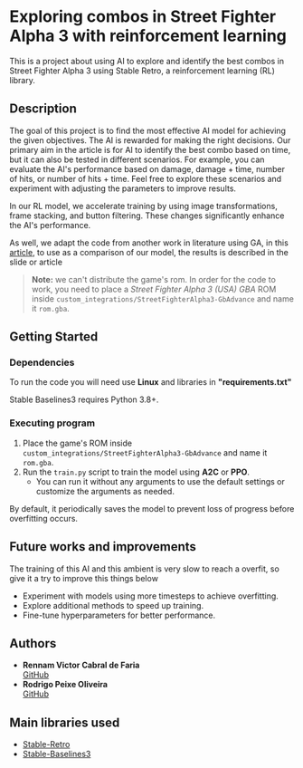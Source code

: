 # Exploring combos in Street Fighter Alpha 3 with reinforcement learning

This is a project about using AI to explore and identify the best combos in Street Fighter Alpha 3 using Stable Retro, a reinforcement learning (RL) library.

## Description
The goal of this project is to find the most effective AI model for achieving the given objectives. The AI is rewarded for making the right decisions. Our primary aim in the article is for AI to identify the best combo based on time, but it can also be tested in different scenarios. For example, you can evaluate the AI's performance based on damage, damage + time, number of hits, or number of hits + time. Feel free to explore these scenarios and experiment with adjusting the parameters to improve results.

In our RL model, we accelerate training by using image transformations, frame stacking, and button filtering. These changes significantly enhance the AI's performance.

As well, we adapt the code from another work in literature using GA, in this [article](https://homepages.dcc.ufmg.br/~chaimo/public/Gecco16), to use as a comparison of our model, the results is described in the slide or article

> **Note:** we can't distribute the game's rom. In order for the code to work, you need to place a *Street Fighter Alpha 3 (USA) GBA* ROM inside `custom_integrations/StreetFighterAlpha3-GbAdvance` and name it `rom.gba`.

## Getting Started

### Dependencies

To run the code you will need use **Linux** and libraries in **"requirements.txt"**

Stable Baselines3 requires Python 3.8+.

### Executing program

1. Place the game's ROM inside `custom_integrations/StreetFighterAlpha3-GbAdvance` and name it `rom.gba`.
2. Run the `train.py` script to train the model using **A2C** or **PPO**.
   - You can run it without any arguments to use the default settings or customize the arguments as needed.

By default, it periodically saves the model to prevent loss of progress before overfitting occurs.

## Future works and improvements

The training of this AI and this ambient is very slow to reach a overfit, so give it a try to improve this things below

- Experiment with models using more timesteps to achieve overfitting.
- Explore additional methods to speed up training.
- Fine-tune hyperparameters for better performance.

## Authors

- **Rennam Victor Cabral de Faria**  
  [GitHub](https://github.com/RennamFaria)
- **Rodrigo Peixe Oliveira**  
  [GitHub](https://github.com/rpeixe)

## Main libraries used

- [Stable-Retro](https://github.com/Farama-Foundation/stable-retro)
- [Stable-Baselines3](https://github.com/DLR-RM/stable-baselines3)
